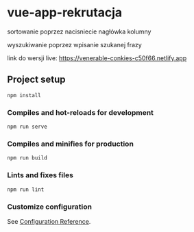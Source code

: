 # vue-app-rekrutacja

sortowanie poprzez nacisniecie nagłówka kolumny

wyszukiwanie poprzez wpisanie szukanej frazy 

link do wersji live: https://venerable-conkies-c50f66.netlify.app

## Project setup
```
npm install
```

### Compiles and hot-reloads for development
```
npm run serve
```

### Compiles and minifies for production
```
npm run build
```

### Lints and fixes files
```
npm run lint
```

### Customize configuration
See [Configuration Reference](https://cli.vuejs.org/config/).
